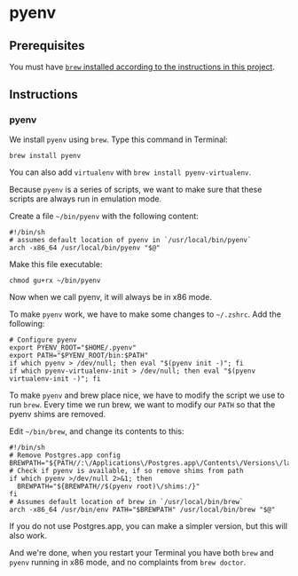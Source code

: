 # pyenv

## Prerequisites

You must have [`brew` installed according to the instructions in this project](brew.md).

## Instructions

### pyenv

We install `pyenv` using `brew`. Type this command in Terminal:

```
brew install pyenv
```

You can also add `virtualenv` with `brew install pyenv-virtualenv`.

Because `pyenv` is a series of scripts, we want to make sure that these scripts are always run in emulation mode.

Create a file `~/bin/pyenv` with the following content:

```
#!/bin/sh
# assumes default location of pyenv in `/usr/local/bin/pyenv`
arch -x86_64 /usr/local/bin/pyenv "$@"
```

Make this file executable:

```
chmod gu+rx ~/bin/pyenv
```

Now when we call pyenv, it will always be in x86 mode.

To make `pyenv` work, we have to make some changes to `~/.zshrc`. Add the following:

```
# Configure pyenv
export PYENV_ROOT="$HOME/.pyenv"
export PATH="$PYENV_ROOT/bin:$PATH"
if which pyenv > /dev/null; then eval "$(pyenv init -)"; fi
if which pyenv-virtualenv-init > /dev/null; then eval "$(pyenv virtualenv-init -)"; fi
```

To make `pyenv` and brew place nice, we have to modify the script we use to run `brew`. Every time we run brew, we want to modify our `PATH` so that the pyenv shims are removed.

Edit `~/bin/brew`, and change its contents to this:

```
#!/bin/sh
# Remove Postgres.app config
BREWPATH="${PATH//:\/Applications\/Postgres.app\/Contents\/Versions\/latest\/bin/}"
# Check if pyenv is available, if so remove shims from path
if which pyenv >/dev/null 2>&1; then
  BREWPATH="${BREWPATH//$(pyenv root)\/shims:/}"
fi
# Assumes default location of brew in `/usr/local/bin/brew`
arch -x86_64 /usr/bin/env PATH="$BREWPATH" /usr/local/bin/brew "$@"
```

If you do not use Postgres.app, you can make a simpler version, but this will also work.

And we're done, when you restart your Terminal you have both `brew` and `pyenv` running in x86 mode, and no complaints from `brew doctor`.
